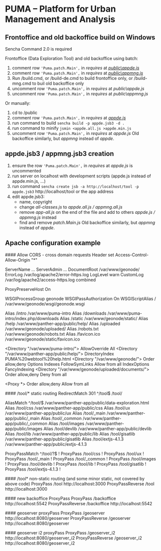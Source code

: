 PUMA – Platform for Urban Management and Analysis
=================================================

Frontoffice and old backoffice build on Windows
-----------------------------------------------
Sencha Command 2.0 is required

Frontoffice (Data Exploration Tool) and old backoffice using batch:
 1. comment row `'Puma.patch.Main',` in *requires* at [*public\appde.js*](https://github.com/gisat/puma/blob/master/public/appde.js#L18)
 2. comment row `'Puma.patch.Main',` in *requires* at [*public\appmng.js*](https://github.com/gisat/puma/blob/master/public/appmng.js#L23)
 3. Run /build.cmd, or /build-de.cmd to build frontoffice only, or /build-mng.cmd to buil old backoffice only
 4. uncomment row `'Puma.patch.Main',` in *requires* at *public\appde.js*
 5. uncomment row `'Puma.patch.Main',` in *requires* at *public\appmng.js*
 
Or manually:
 1. cd to /public
 2. comment row `'Puma.patch.Main',` in *requires* at [*appde.js*](https://github.com/gisat/puma/blob/master/public/appde.js#L18)
 3. run command to build `sencha build -p appde.jsb3 -d .`
 4. run command to minify `jsmin <appde.all.js >appde.min.js`
 5. uncomment row `'Puma.patch.Main',` in *requires* at *appde.js*
Old backoffice similarly, but *appmng* instead of *appde*.

appde.jsb3 / appmng.jsb3 creation
---------------------------------
1. ensure the row `'Puma.patch.Main',` in *requires* at *appde.js* is uncommented
2. run server on localhost with development scripts (appde.js instead of appde.min.js, ...)
3. run command `sencha create jsb -a http://localhost/tool -p appde.jsb3` http\://localhost/tool or the app address
4. edit appde.jsb3:
    - name, copyright
    - change *all-classes.js* to *appde.all.js / appmng.all.js*
    - remove *app-all.js* on the end of the file and add to others *appde.js / appmng.js* instead
    - find and remove *patch.Main.js*
Old backoffice similarly, but *appmng* instead of *appde*.

Apache configuration example
----------------------------
\#\#\#\# Allow CORS - cross domain requests
Header set Access-Control-Allow-Origin "*"

ServerName ...
ServerAdmin ...
DocumentRoot /var/www/geonode/
ErrorLog /var/log/apache2/error-https.log
LogLevel warn
CustomLog /var/log/apache2/access-https.log combined

ProxyPreserveHost On

WSGIProcessGroup geonode
WSGIPassAuthorization On
WSGIScriptAlias / /var/www/geonode/wsgi/geonode.wsgi

Alias /intro /var/www/puma-intro
Alias /downloads /var/www/puma-intro/index.php/downloads
Alias /static /var/www/geonode/static/
Alias /help /var/www/panther-app/public/help/
Alias /uploaded /var/www/geonode/uploaded/
Alias /robots.txt /var/www/geonode/robots.txt
Alias /favicon.ico /var/www/geonode/static/favicon.ico

<Directory "/var/www/puma-intro/">
    AllowOverride All
</Directory>
<Directory "/var/www/panther-app/public/help/">
    DirectoryIndex PUMA%20webtool%20help.html
</Directory>
<Directory "/var/www/geonode/">
    Order allow,deny
    Options Indexes FollowSymLinks
    Allow from all
    IndexOptions FancyIndexing
</Directory>
<Directory "/var/www/geonode/uploaded/documents/">
    Order allow,deny
    Deny from all
</Directory>

<Proxy *>
    Order allow,deny
    Allow from all
</Proxy>


\#\#\#\# /tool/* static routing
RedirectMatch 301 ^/tool$ /tool/

AliasMatch ^/tool/$ /var/www/panther-app/public/data-exploration.html
Alias /tool/css /var/www/panther-app/public/css
Alias /tool/ux /var/www/panther-app/public/ux
Alias /tool/_main /var/www/panther-app/public/_main
Alias /tool/_common /var/www/panther-app/public/_common
Alias /tool/images /var/www/panther-app/public/images
Alias /tool/devlib /var/www/panther-app/public/devlib
Alias /tool/lib /var/www/panther-app/public/lib
Alias /tool/gisatlib /var/www/panther-app/public/gisatlib
Alias /tool/extjs-4.1.3 /var/www/panther-app/public/extjs-4.1.3

ProxyPassMatch ^/tool/?$ !
ProxyPass /tool/css !
ProxyPass /tool/ux !
ProxyPass /tool/_main !
ProxyPass /tool/_common !
ProxyPass /tool/images !
ProxyPass /tool/devlib !
ProxyPass /tool/lib !
ProxyPass /tool/gisatlib !
ProxyPass /tool/extjs-4.1.3 !

\#\#\#\# /tool* non-static routing (and some minor static, not covered by above code)
ProxyPass /tool http\://localhost:3000
ProxyPassReverse /tool http\://localhost:3000


\#\#\#\# new backoffice ProxyPass
ProxyPass /backoffice http\://localhost:5542
ProxyPassReverse /backoffice http\://localhost:5542

\#\#\#\# geoserver proxyPass
ProxyPass /geoserver http\://localhost:8080/geoserver
ProxyPassReverse /geoserver http\://localhost:8080/geoserver

\#\#\#\# geoserver i2 proxyPass
ProxyPass /geoserver_i2 http\://localhost:8080/geoserver_i2
ProxyPassReverse /geoserver_i2 http\://localhost:8080/geoserver_i2